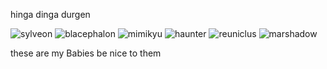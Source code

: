 
hinga dinga durgen

![sylveon](https://github.com/plushroxas/cellophane/assets/134800633/e1828d28-2400-4a06-9630-8b2401236ae6)
![blacephalon](https://github.com/plushroxas/cellophane/assets/134800633/a9606521-3e6a-4f46-aa19-b6d302e35b98)
![mimikyu](https://github.com/plushroxas/cellophane/assets/134800633/c84c8eb1-3c85-4aaa-8af5-cdbffc1b3295)
![haunter](https://github.com/plushroxas/cellophane/assets/134800633/59e40132-9b5c-4b7b-94a7-48b7dbec0170)
![reuniclus](https://github.com/plushroxas/cellophane/assets/134800633/7d6b7ed6-7ea1-4d0e-90a6-24739e52f0cb)
![marshadow](https://github.com/plushroxas/cellophane/assets/134800633/aaed0d0f-100d-44ae-a971-de06e747a5bd)

these are my Babies be nice to them
